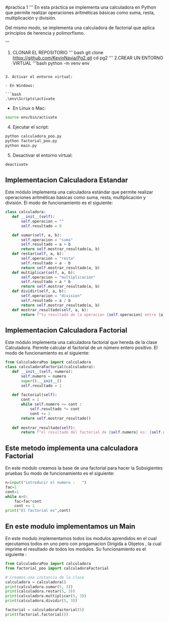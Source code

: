 #practica 1 
'''
En esta práctica se implementa una calculadora en Python que permite realizar
 operaciones aritméticas básicas como suma, resta, multiplicación y división.
 
 Del mismo modo, se implementa una calculadora de factorial que aplica principios
 de herencia y polimorfismo.

'''
1. CLONAR EL REPOSITORIO 
''' bash
git clone https://github.com/KevinNavia/Pg2.git
cd pg2
'''
2.CREAR UN ENTORNO VIRTUAL
'''bash
python -m venv env
 ```
 
3. Activar el entorno virtual:
 
 - En Windows:
 
 ```bash
 .\env\Scripts\activate
 ```
 
 - En Linux o Mac:
 
 ```bash
 source env/bin/activate
 ```
 
 4. Ejecutar el script:
 
 ```bash
 python calculadora_poo.py
 python factorial_poo.py
 python main.py
 ```
 
 5. Desactivar el entorno virtual:
 
 ```bash
 deactivate
 ```
 
 ## Implementacion Calculadora Estandar
 
 Este módulo implementa una calculadora estándar que permite realizar operaciones
 aritméticas básicas como suma, resta, multiplicación y división. El modo de
 funcionamiento es el siguiente:
 
 ```python
 class calculadora:
    def __init__(self):
        self.operacion = ""
        self.resultado = 0

    def sumar(self, a, b):
        self.operacion = "suma"
        self.resultado = a + b
        return self.mostrar_resultado(a, b)
    def restar(self, a, b):
        self.operacion = "resta"
        self.resultado = a - b
        return self.mostrar_resultado(a, b)
    def multiplicar(self, a, b):
        self.operacion = "multiplicacion"
        self.resultado = a * b
        return self.mostrar_resultado(a, b)
    def dividir(self, a, b):
        self.operacion = "division"
        self.resultado = a / b
        return self.mostrar_resultado(a, b)
    def mostrar_resultado(self, a, b):
        return f"tu resultado de la operacion {self.operacion} entre {a} y {b} es:  {self.resultado}"
 ```
 
 ## Implementacion Calculadora Factorial
 
 Este módulo implementa una calculadora factorial que hereda de la clase
 Calculadora. Permite calcular el factorial de un número entero positivo. El modo
 de funcionamiento es el siguiente:
 
 ```python
from CalculadoraPoo import calculadora
class calculadoraFactorial(calculadora):
    def __init__(self, numero):
        self.numero = numero
        super().__init__()
        self.resultado = 1
        
    def factorial(self):
        cont = 1
        while self.numero >= cont :
            self.resultado *= cont
            cont += 1
        return self.mostrar_resultado()
    
    def mostrar_resultado(self):
        return f"el resultado del factorial de {self.numero} es: {self.resultado}"
 ```
## Este metodo implementa una calculadora Factorial 
En este modulo creamos la base de una factorial para hacer la Subsigientes pruebas 
Su modo de funcionamiento es el siguiente:
```python
n=input("introducir el numero :   ")
fac=1
cont=1
while n>0:
    fac=fac*cont
    cont += 1
print("El factorial es",cont)
```
## En este modulo implementamos un Main 
En este modulo implementamos todos los modulos aprendidos en el cual ejecutamos todos en uno pero con
progamacion Dirigida a Objetos , la cual imprime el resultado de todos los modulos.
Su funcionamiento es el siguiente :
```python
from CalculadoraPoo import calculadora
from factorial_poo import calculadoraFactorial

# Creamos una instancia de la clase
calculadora = calculadora()
print(calculadora.sumar(5, 3))
print(calculadora.restar(5, 3))
print(calculadora.multiplicar(5, 3))
print(calculadora.dividir(5, 3))

factorial = calculadoraFactorial(5)
print(factorial.factorial())
```